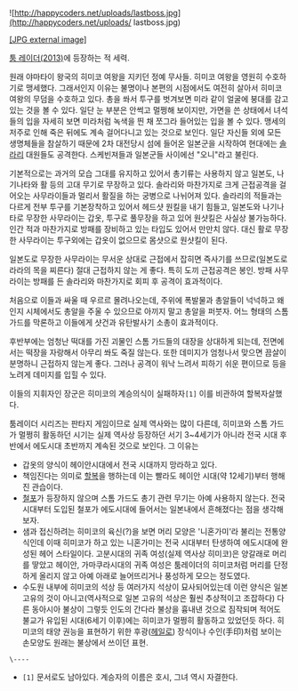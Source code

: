 ![http://happycoders.net/uploads/lastboss.jpg](http://happycoders.net/uploads/
lastboss.jpg)

[[JPG external image]](http://happycoders.net/uploads/lastboss.jpg)

  
[툼 레이더(2013)](%ED%88%BC%20%EB%A0%88%EC%9D%B4%EB%8D%94%282013%29.md)에 등장하는 적
세력.

원래 야마타이 왕국의 히미코 여왕을 지키던 정예 무사들. 히미코 여왕을 영원히 수호하기로 맹세했다. 그래서인지 이유는 불명이나 본편의
시점에서도 여전히 살아서 히미코 여왕의 무덤을 수호하고 있다. 총을 쏴서 투구를 벗겨보면 미라 같이 얼굴에 붕대를 감고 있는 것을 볼 수
있다. 일단 눈 부분은 안썩고 멀쩡해 보이지만, 가면을 쓴 상태에서 녀석들의 입을 자세히 보면 미라처럼 녹색을 띈 채 쪼그라 들어있는 입을
볼 수 있다. 맹세의 저주로 인해 죽은 뒤에도 계속 걸어다니고 있는 것으로 보인다. 일단 자신들 외에 모든 생명체들을 참살하기 때문에 2차
대전당시 섬에 들어온 일본군을 시작하여 현대에는 [솔라리](%EC%86%94%EB%9D%BC%EB%A6%AC.md) 대원들도 공격한다.
스케빈져들과 일본군들 사이에선 "오니"라고 불린다.

기본적으로는 과거의 모습 그대를 유지하고 있어서 총기류는 사용하지 않고 일본도, 나기나타와 활 등의 고대 무기로 무장하고 있다. 솔라리와
마찬가지로 크게 근접공격을 걸어오는 사무라이들과 멀리서 활질을 하는 궁병으로 나뉘어져 있다. 솔라리의 적들과는 다르게 전부 투구를
기본장착하고 있어서 헤드샷 원킬을 내기 힘들고, 일본도와 나기나타로 무장한 사무라이는 갑옷, 투구로 풀무장을 하고 있어 원샷킬은 사실상
불가능하다. 인간 적과 마찬가지로 방패를 장비하고 있는 타입도 있어서 만만치 않다. 대신 활로 무장한 사무라이는 투구외에는 갑옷이 없으므로
몸샷으로 원샷킬이 된다.

일본도로 무장한 사무라이는 무서운 상대로 근접에서 잡히면 즉사기를 쓰므로(일본도로 라라의 목을 찌른다) 절대 근접하지 않는 게 좋다. 특히
도끼 근접공격은 봉인. 방패 사무라이는 방패를 든 솔라리와 마찬가지로 회피 후 공격이 효과적이다.

처음으로 이들과 싸울 때 우르르 몰려나오는데, 주위에 폭발물과 총알들이 넉넉하고 왜인지 시체에서도 총알을 주울 수 있으므로 아끼지 말고
총알을 퍼붓자. 어느 형태의 스톰가드를 막론하고 이들에게 샷건과 유탄발사기 소총이 효과적이다.

후반부에는 엄청난 떡대를 가진 괴물인 스톰 가드들의 대장을 상대하게 되는데, 전면에서는 떡장을 자랑해서 아무리 쏴도 죽질 않는다. 또한
데미지가 엄청나서 맞으면 끔살이 분명하니 근접하지 않는게 좋다. 그러나 공격이 워낙 느려서 피하기 쉬운 편이므로 등을 노려게 데미지를 입힐
수 있다.

이들의 지휘자인 장군은 히미코의 계승의식이 실패하자`[1]` 이를 비관하여 할복자살했다.

툼레이더 시리즈는 판타지 게임이므로 실제 역사와는 많이 다른데, 히미코와 스톰 가드가 멀쩡히 활동하던 시기는 실제 역사상 등장하던 서기
3~4세기가 아니라 전국 시대 후반에서 에도시대 초반까지 계속된 것으로 보인다. 그 이유는

  * 갑옷의 양식이 헤이안시대에서 전국 시대까지 망라하고 있다.
  * 책임진다는 의미로 [할복](%ED%95%A0%EB%B3%B5.md)을 행하는데 이는 빨라도 헤이안 시대(약 12세기)부터 행해진 관습이다.
  * [철포](%EC%B2%A0%ED%8F%AC.md)가 등장하지 않으며 스톰 가드도 총기 관련 무기는 아예 사용하지 않는다. 전국시대부터 도입된 철포가 에도시대에 들어서는 일본내에서 흔해졌다는 점을 생각해보자.
  * 샘과 접신하려는 히미코의 육신(?)을 보면 머리 모양은 '니혼가미'라 불리는 전통양식인데 이때 히미코가 하고 있는 니혼가미는 전국 시대부터 탄생하여 에도시대에 완성된 헤어 스타일이다. 고분시대의 귀족 여성(실제 역사상 히미코)은 양갈래로 머리를 땋았고 헤이안, 가마쿠라시대의 귀족 여성은 툼레이더의 히미코처럼 머리를 단정하게 올리지 않고 아예 아래로 늘어뜨리거나 풍성하게 모으는 정도였다.
  * 수도원 내부에 히미코의 석상 등 여러가지 석상이 묘사되어있는데 이런 양식은 일본 고유의 것이 아니고(역사적으로 일본 고유의 석상은 훨씬 추상적이고 조잡하다) 다른 동아시아 불상이 그렇듯 인도의 간다라 불상을 흉내낸 것으로 짐작되며 적어도 불교가 유입된 시대(6세기 이후)에는 히미코가 멀쩡히 활동하고 있었던듯 하다. 히미코의 태양 권능을 표현하기 위한 후광([헤일로](%ED%97%A4%EC%9D%BC%EB%A1%9C.md)) 장식이나 수인(手印)처럼 보이는 손모양도 원래는 불상에서 쓰이던 표현.

`\----`

  * `[1]` 문서로도 남아있다. 계승자의 이름은 호시, 그녀 역시 자결한다.

